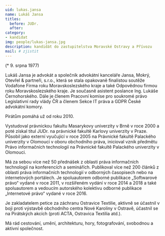 ```yaml
---
uid: lukas.jansa
name: Lukáš Jansa
titles:
  before: JUDr. 
  after: 
category:
- kandidat 
img: people/lukas-jansa.jpg
description: kandidát do zastupitelstva Moravské Ostravy a Přívozu
mail: # zjistit
---
```


(* 9. srpna 1977)

Lukáš Jansa je advokát a společník advokátní kanceláře Jansa, Mokrý, Otevřel & partneři, s.r.o., která se stala opakovaně finalistou soutěže Vodafone Firma roku Moravskoslezského kraje a také Odpovědnou firmou roku Moravskoslezského kraje. Je současně asistent poslance Ing. Lukáše Černohorského. Dále je členem Pracovní komise pro soukromé právo Legislativní rady vlády ČR a členem Sekce IT práva a GDPR České advokátní komory.

Pirátům pomáhá už od roku 2010.

Vystudoval právnickou fakultu Masarykovy univerzity v Brně v roce 2000 a poté získal titul JUDr. na právnické fakultě Karlovy univerzity v Praze. Působil jako externí vyučující v roce 2005 na Právnické fakultě Palackého univerzity v Olomouci v oboru obchodního práva, inicioval vznik předmětu Právo informačních technologií na Právnické fakultě Palackého univerzity v Olomouci.

Má za sebou více než 50 přednášek z oblasti práva informačních technologií na konferencích a seminářích. Publikoval více než 200 článků z oblasti práva informačních technologií v odborných časopisech nebo na internetových portálech. Je spoluautorem odborné publikace „Softwarové právo“ vydané v roce 2011, v rozšířeném vydání v roce 2014 a 2018 a také spoluautorem a vedoucím autorského kolektivu odborné publikace „Internetové právo“ vydané v roce 2016.

Je zakladatelem petice za záchranu Ostravice Textilie, aktivně se účastnil v boji proti výstavbě obchodního centra Nové Karoliny v Ostravě, účastnil se na Pirátských akcích (proti ACTA, Ostravica Textilia atd.).

Má rád cestování, umění, architekturu, hory, fotografování, svobodnou a aktivní společnost.
